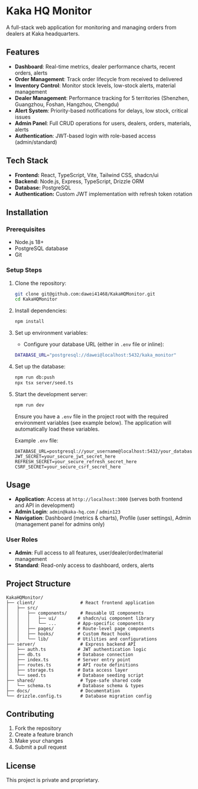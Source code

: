 # Kaka HQ Monitor

A full-stack web application for monitoring and managing orders from dealers at Kaka headquarters.

## Features

- **Dashboard**: Real-time metrics, dealer performance charts, recent orders, alerts
- **Order Management**: Track order lifecycle from received to delivered
- **Inventory Control**: Monitor stock levels, low-stock alerts, material management
- **Dealer Management**: Performance tracking for 5 territories (Shenzhen, Guangzhou, Foshan, Hangzhou, Chengdu)
- **Alert System**: Priority-based notifications for delays, low stock, critical issues
- **Admin Panel**: Full CRUD operations for users, dealers, orders, materials, alerts
- **Authentication**: JWT-based login with role-based access (admin/standard)

## Tech Stack

- **Frontend:** React, TypeScript, Vite, Tailwind CSS, shadcn/ui
- **Backend:** Node.js, Express, TypeScript, Drizzle ORM
- **Database:** PostgreSQL
- **Authentication:** Custom JWT implementation with refresh token rotation

## Installation

### Prerequisites
- Node.js 18+
- PostgreSQL database
- Git

### Setup Steps

1. Clone the repository:
    ```bash
    git clone git@github.com:dawei41468/KakaHQMonitor.git
    cd KakaHQMonitor
    ```

2. Install dependencies:
    ```bash
    npm install
    ```

3. Set up environment variables:
    - Configure your database URL (either in `.env` file or inline):
    ```bash
    DATABASE_URL="postgresql://dawei@localhost:5432/kaka_monitor"
    ```

4. Set up the database:
    ```bash
    npm run db:push
    npx tsx server/seed.ts
    ```

5. Start the development server:
    ```bash
    npm run dev
    ```

    Ensure you have a `.env` file in the project root with the required environment variables (see example below). The application will automatically load these variables.

    Example `.env` file:
    ```env
    DATABASE_URL=postgresql://your_username@localhost:5432/your_database_name
    JWT_SECRET=your_secure_jwt_secret_here
    REFRESH_SECRET=your_secure_refresh_secret_here
    CSRF_SECRET=your_secure_csrf_secret_here
    ```


## Usage

- **Application**: Access at `http://localhost:3000` (serves both frontend and API in development)
- **Admin Login**: `admin@kaka-hq.com` / `admin123`
- **Navigation**: Dashboard (metrics & charts), Profile (user settings), Admin (management panel for admins only)

### User Roles
- **Admin**: Full access to all features, user/dealer/order/material management
- **Standard**: Read-only access to dashboard, orders, alerts

## Project Structure

```
KakaHQMonitor/
├── client/                 # React frontend application
│   ├── src/
│   │   ├── components/     # Reusable UI components
│   │   │   ├── ui/        # shadcn/ui component library
│   │   │   └── ...        # App-specific components
│   │   ├── pages/         # Route-level page components
│   │   ├── hooks/         # Custom React hooks
│   │   └── lib/           # Utilities and configurations
├── server/                 # Express backend API
│   ├── auth.ts            # JWT authentication logic
│   ├── db.ts              # Database connection
│   ├── index.ts           # Server entry point
│   ├── routes.ts          # API route definitions
│   ├── storage.ts         # Data access layer
│   └── seed.ts            # Database seeding script
├── shared/                 # Type-safe shared code
│   └── schema.ts          # Database schema & types
├── docs/                   # Documentation
└── drizzle.config.ts       # Database migration config
```

## Contributing

1. Fork the repository
2. Create a feature branch
3. Make your changes
4. Submit a pull request

## License

This project is private and proprietary.